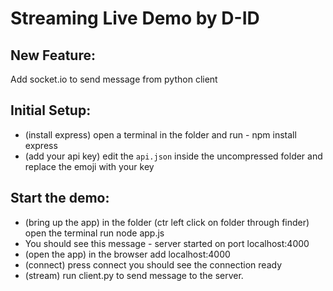 # Streaming Live Demo by D-ID

## New Feature:
Add socket.io to send message from python client

## Initial Setup:
* (install express) open a terminal in the folder and run  - npm install express
* (add your api key) edit the `api.json` inside the uncompressed folder and replace the emoji with your key


## Start the demo:
* (bring up the app) in the folder (ctr left click on folder through finder) open the terminal run node app.js 
* You should see this message - server started on port localhost:4000
* (open the app) in the browser add localhost:4000
* (connect) press connect you should see the connection ready 
* (stream) run client.py to send message to the server.
